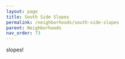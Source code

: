 ```yaml
---
layout: page
title: South Side Slopes
permalink: /neighborhoods/south-side-slopes
parent: Neighborhoods
nav_order: 73
---
```


slopes!
